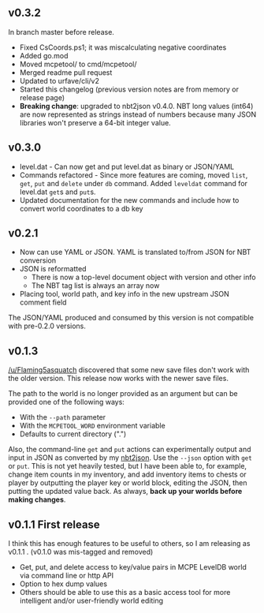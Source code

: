 ## v0.3.2

In branch master before release.

- Fixed CsCoords.ps1; it was miscalculating negative coordinates
- Added go.mod
- Moved mcpetool/ to cmd/mcpetool/
- Merged readme pull request
- Updated to urfave/cli/v2
- Started this changelog (previous version notes are from memory or release page)
- **Breaking change**: upgraded to nbt2json v0.4.0. NBT long values (int64) are now represented as strings instead of numbers because many JSON libraries won't preserve a 64-bit integer value.

## v0.3.0

- level.dat - Can now get and put level.dat as binary or JSON/YAML
- Commands refactored - Since more features are coming, moved `list`, `get`, `put` and `delete` under `db` command. Added `leveldat` command for level.dat `get`s and `put`s.
- Updated documentation for the new commands and include how to convert world coordinates to a db key

## v0.2.1

- Now can use YAML or JSON. YAML is translated to/from JSON for NBT conversion
- JSON is reformatted
  - There is now a top-level document object with version and other info
  - The NBT tag list is always an array now
- Placing tool, world path, and key info in the new upstream JSON comment field

The JSON/YAML produced and consumed by this version is not compatible with pre-0.2.0 versions.

## v0.1.3

[/u/Flaming5asquatch](https://www.reddit.com/user/Flaming5asquatch) discovered that some new save files don't work with the older version. This release now works with the newer save files.

The path to the world is no longer provided as an argument but can be provided one of the following ways:

- With the `--path` parameter
- With the `MCPETOOL_WORD` environment variable
- Defaults to current directory (".")

Also, the command-line `get` and `put` actions can experimentally output and input in JSON as converted by my [nbt2json](https://github.com/midnightfreddie/nbt2json). Use the `--json` option with `get` or `put`. This is not yet heavily tested, but I have been able to, for example, change item counts in my inventory, and add inventory items to chests or player by outputting the player key or world block, editing the JSON, then putting the updated value back. As always, **back up your worlds before making changes**.

## v0.1.1 First release

I think this has enough features to be useful to others, so I am releasing as v0.1.1 . (v0.1.0 was mis-tagged and removed)
- Get, put, and delete access to key/value pairs in MCPE LevelDB world via command line or http API
- Option to hex dump values
- Others should be able to use this as a basic access tool for more intelligent and/or user-friendly world editing
